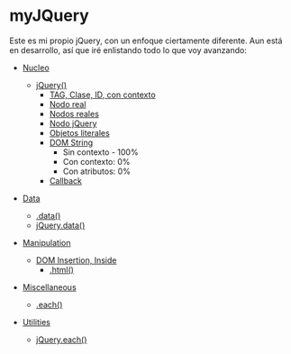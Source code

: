 # myJQuery
Este es mi propio jQuery, con un enfoque ciertamente diferente.
Aun está en desarrollo, así que iré enlistando todo lo que voy avanzando:

 - [Nucleo](https://api.jquery.com/category/core/)
	 - [jQuery()](https://api.jquery.com/jQuery/)
		 - [TAG, Clase, ID, con contexto](https://api.jquery.com/jQuery/#jQuery-selector-context)
		 - [Nodo real](https://api.jquery.com/jQuery/#jQuery-element)
		 - [Nodos reales](https://api.jquery.com/jQuery/#jQuery-elementArray)
		 - [Nodo jQuery](https://api.jquery.com/jQuery/#jQuery-selection)
		 - [Objetos literales](https://api.jquery.com/jQuery/#jQuery-object)
		 - [DOM String](https://api.jquery.com/jQuery/#jQuery2)
			 - Sin contexto - 100%
			 - Con contexto: 0%
			 - Con atributos: 0%
		 - [Callback](https://api.jquery.com/jQuery/#jQuery3)

 - [Data](https://api.jquery.com/category/data/)
	 - [.data()](https://api.jquery.com/data/)
	 - [jQuery.data()](https://api.jquery.com/jQuery.data/)

 - [Manipulation](https://api.jquery.com/category/manipulation/)
	 - [DOM Insertion, Inside](https://api.jquery.com/category/manipulation/dom-insertion-inside/)
		 - [.html()](https://api.jquery.com/html/)

 - [Miscellaneous](https://api.jquery.com/category/miscellaneous/)
	 - [.each()](https://api.jquery.com/each/)

 - [Utilities](https://api.jquery.com/category/utilities/)
	 - [jQuery.each()](https://api.jquery.com/jQuery.each/)
